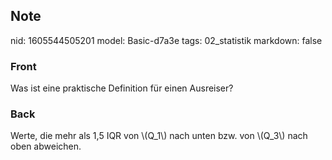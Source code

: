## Note
nid: 1605544505201
model: Basic-d7a3e
tags: 02_statistik
markdown: false

### Front
<p>Was ist eine praktische Definition für einen Ausreiser?

### Back
<p><span>Werte, die mehr als 1,5 IQR von</span> \(Q_1\) <span>nach
unten bzw. von</span> \(Q_3\) <span>nach oben abweichen.</span>

